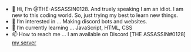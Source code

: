 - 👋 Hi, I’m @THE-ASSASSIN0128. And truely speaking I am an idiot. I am new to this coding world. So, just trying my best to learn new things.
- 👀 I’m interested in ... Making discord bots and websites.
- 🌱 I’m currently learning ... JavaScript, HTML, CSS
- 📫 How to reach me ... I am available on Discord [THE ASSASSIN#0128] [my server](https://discord.gg/9E6SUUMfCm)

<!---
THE-ASSASSIN0128/THE-ASSASSIN0128 is a ✨ special ✨ repository because its `README.md` (this file) appears on your GitHub profile.
You can click the Preview link to take a look at your changes.
--->
